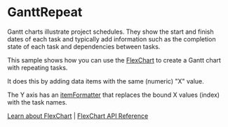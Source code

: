 GanttRepeat
===========

Gantt charts illustrate project schedules. They show the start and finish dates of each task and typically add information such as the completion state of each task and dependencies between tasks.

This sample shows how you can use the [FlexChart](https://www.grapecity.com/wijmo/api/classes/wijmo_chart.flexchart.html) to create a Gantt chart with repeating tasks.

It does this by adding data items with the same (numeric) "X" value.

The Y axis has an [itemFormatter](https://www.grapecity.com/wijmo/api/classes/wijmo_chart.axis.html#itemformatter) that replaces the bound X values (index) with the task names.

[Learn about FlexChart](https://www.grapecity.com/wijmo-flexchart) | [FlexChart API Reference](https://www.grapecity.com/wijmo/api/classes/wijmo_chart.flexchart.html)